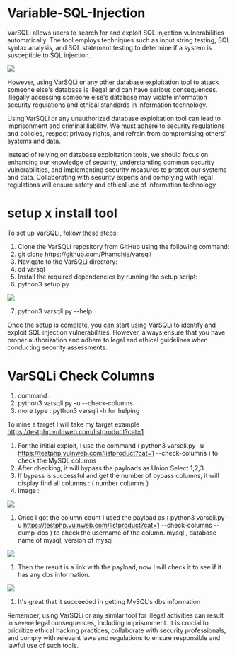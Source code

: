 # Variable-SQL-Injection
VarSQLi allows users to search for and exploit SQL injection vulnerabilities automatically. The tool employs techniques such as input string testing, SQL syntax analysis, and SQL statement testing to determine if a system is susceptible to SQL injection.

<img src='https://raw.githubusercontent.com/Phamchie/varsqli/main/Screenshot_2023-07-27-16-50-24-72.jpg'>

However, using VarSQLi or any other database exploitation tool to attack someone else's database is illegal and can have serious consequences. Illegally accessing someone else's database may violate information security regulations and ethical standards in information technology.

Using VarSQLi or any unauthorized database exploitation tool can lead to imprisonment and criminal liability. We must adhere to security regulations and policies, respect privacy rights, and refrain from compromising others' systems and data.

Instead of relying on database exploitation tools, we should focus on enhancing our knowledge of security, understanding common security vulnerabilities, and implementing security measures to protect our systems and data. Collaborating with security experts and complying with legal regulations will ensure safety and ethical use of information technology

# setup x install tool
To set up VarSQLi, follow these steps:

1. Clone the VarSQLi repository from GitHub using the following command:
2. git clone https://github.com/Phamchie/varsqli
3. Navigate to the VarSQLi directory:
4. cd varsql
5. Install the required dependencies by running the setup script:
6. python3 setup.py

<img src="https://raw.githubusercontent.com/Phamchie/varsqli/main/Screenshot_2023-07-27-16-53-22-05.jpg">

7. python3 varsqli.py --help

Once the setup is complete, you can start using VarSQLi to identify and exploit SQL injection vulnerabilities. However, always ensure that you have proper authorization and adhere to legal and ethical guidelines when conducting security assessments.

# VarSQLi Check Columns
1. command :
2.  python3 varsqli.py -u <url> --check-columns
3.  more type : python3 varsqli -h for helping

To mine a target I will take my target example https://testphp.vulnweb.com/listproduct?cat=1
 1. For the initial exploit, I use the command ( python3 varsqli.py -u https://testphp.vulnweb.com/listproduct?cat=1 --check-columns ) to check the MySQL columns
 2. After checking, it will bypass the payloads as Union Select 1,2,3
 3. If bypass is successful and get the number of bypass columns, it will display find all columns : ( number columns )
 4. Image : 
<img src="https://raw.githubusercontent.com/Phamchie/varsqli/main/Screenshot_2023-07-27-17-01-26-25.jpg">

1. Once I got the column count I used the payload as ( python3 varsqli.py -u https://testphp.vulnweb.com/listproduct?cat=1 --check-columns --dump-dbs ) to check the username of the column.  mysql , database name of mysql, version of mysql

<img src="https://github.com/Phamchie/varsqli/blob/main/Screenshot_2023-07-27-17-48-29-99.jpg?raw=true">

1. Then the result is a link with the payload, now I will check it to see if it has any dbs information.
<img src="https://raw.githubusercontent.com/Phamchie/varsqli/main/Screenshot_2023-07-27-17-52-49-61.jpg">

1. It's great that it succeeded in getting MySQL's dbs information
 
Remember, using VarSQLi or any similar tool for illegal activities can result in severe legal consequences, including imprisonment. It is crucial to prioritize ethical hacking practices, collaborate with security professionals, and comply with relevant laws and regulations to ensure responsible and lawful use of such tools.
